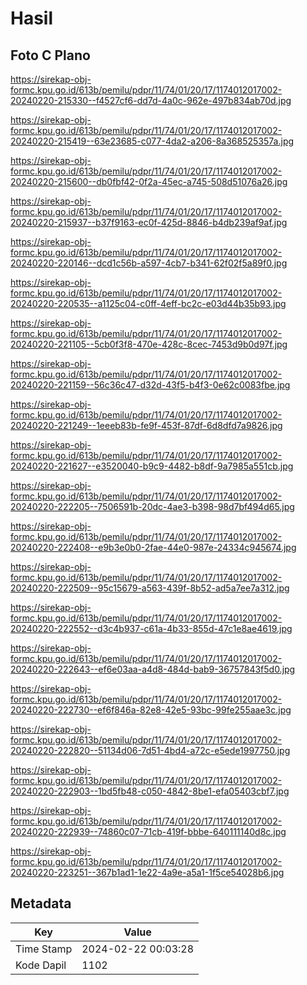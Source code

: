 # Hasil

## Foto C Plano

https://sirekap-obj-formc.kpu.go.id/613b/pemilu/pdpr/11/74/01/20/17/1174012017002-20240220-215330--f4527cf6-dd7d-4a0c-962e-497b834ab70d.jpg

https://sirekap-obj-formc.kpu.go.id/613b/pemilu/pdpr/11/74/01/20/17/1174012017002-20240220-215419--63e23685-c077-4da2-a206-8a368525357a.jpg

https://sirekap-obj-formc.kpu.go.id/613b/pemilu/pdpr/11/74/01/20/17/1174012017002-20240220-215600--db0fbf42-0f2a-45ec-a745-508d51076a26.jpg

https://sirekap-obj-formc.kpu.go.id/613b/pemilu/pdpr/11/74/01/20/17/1174012017002-20240220-215937--b37f9163-ec0f-425d-8846-b4db239af9af.jpg

https://sirekap-obj-formc.kpu.go.id/613b/pemilu/pdpr/11/74/01/20/17/1174012017002-20240220-220146--dcd1c56b-a597-4cb7-b341-62f02f5a89f0.jpg

https://sirekap-obj-formc.kpu.go.id/613b/pemilu/pdpr/11/74/01/20/17/1174012017002-20240220-220535--a1125c04-c0ff-4eff-bc2c-e03d44b35b93.jpg

https://sirekap-obj-formc.kpu.go.id/613b/pemilu/pdpr/11/74/01/20/17/1174012017002-20240220-221105--5cb0f3f8-470e-428c-8cec-7453d9b0d97f.jpg

https://sirekap-obj-formc.kpu.go.id/613b/pemilu/pdpr/11/74/01/20/17/1174012017002-20240220-221159--56c36c47-d32d-43f5-b4f3-0e62c0083fbe.jpg

https://sirekap-obj-formc.kpu.go.id/613b/pemilu/pdpr/11/74/01/20/17/1174012017002-20240220-221249--1eeeb83b-fe9f-453f-87df-6d8dfd7a9826.jpg

https://sirekap-obj-formc.kpu.go.id/613b/pemilu/pdpr/11/74/01/20/17/1174012017002-20240220-221627--e3520040-b9c9-4482-b8df-9a7985a551cb.jpg

https://sirekap-obj-formc.kpu.go.id/613b/pemilu/pdpr/11/74/01/20/17/1174012017002-20240220-222205--7506591b-20dc-4ae3-b398-98d7bf494d65.jpg

https://sirekap-obj-formc.kpu.go.id/613b/pemilu/pdpr/11/74/01/20/17/1174012017002-20240220-222408--e9b3e0b0-2fae-44e0-987e-24334c945674.jpg

https://sirekap-obj-formc.kpu.go.id/613b/pemilu/pdpr/11/74/01/20/17/1174012017002-20240220-222509--95c15679-a563-439f-8b52-ad5a7ee7a312.jpg

https://sirekap-obj-formc.kpu.go.id/613b/pemilu/pdpr/11/74/01/20/17/1174012017002-20240220-222552--d3c4b937-c61a-4b33-855d-47c1e8ae4619.jpg

https://sirekap-obj-formc.kpu.go.id/613b/pemilu/pdpr/11/74/01/20/17/1174012017002-20240220-222643--ef6e03aa-a4d8-484d-bab9-36757843f5d0.jpg

https://sirekap-obj-formc.kpu.go.id/613b/pemilu/pdpr/11/74/01/20/17/1174012017002-20240220-222730--ef6f846a-82e8-42e5-93bc-99fe255aae3c.jpg

https://sirekap-obj-formc.kpu.go.id/613b/pemilu/pdpr/11/74/01/20/17/1174012017002-20240220-222820--51134d06-7d51-4bd4-a72c-e5ede1997750.jpg

https://sirekap-obj-formc.kpu.go.id/613b/pemilu/pdpr/11/74/01/20/17/1174012017002-20240220-222903--1bd5fb48-c050-4842-8be1-efa05403cbf7.jpg

https://sirekap-obj-formc.kpu.go.id/613b/pemilu/pdpr/11/74/01/20/17/1174012017002-20240220-222939--74860c07-71cb-419f-bbbe-640111140d8c.jpg

https://sirekap-obj-formc.kpu.go.id/613b/pemilu/pdpr/11/74/01/20/17/1174012017002-20240220-223251--367b1ad1-1e22-4a9e-a5a1-1f5ce54028b6.jpg


## Metadata

| Key        | Value               |
| ---------- | ------------------- |
| Time Stamp | 2024-02-22 00:03:28 |
| Kode Dapil | 1102                |



